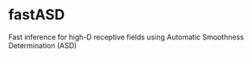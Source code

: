 # fastASD
Fast inference for high-D receptive fields using Automatic Smoothness Determination (ASD)
